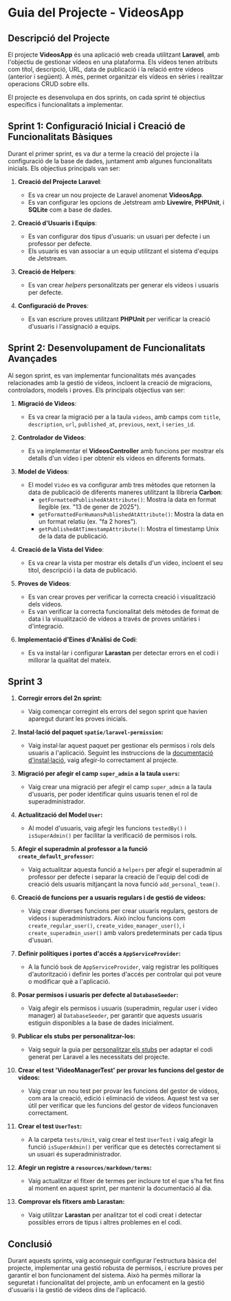 # Guia del Projecte - VideosApp

## Descripció del Projecte

El projecte **VideosApp** és una aplicació web creada utilitzant **Laravel**, amb l'objectiu de gestionar vídeos en una plataforma. Els vídeos tenen atributs com títol, descripció, URL, data de publicació i la relació entre vídeos (anterior i següent). A més, permet organitzar els vídeos en sèries i realitzar operacions CRUD sobre ells.

El projecte es desenvolupa en dos sprints, on cada sprint té objectius específics i funcionalitats a implementar.

## Sprint 1: Configuració Inicial i Creació de Funcionalitats Bàsiques

Durant el primer sprint, es va dur a terme la creació del projecte i la configuració de la base de dades, juntament amb algunes funcionalitats inicials. Els objectius principals van ser:

1. **Creació del Projecte Laravel**:
   - Es va crear un nou projecte de Laravel anomenat **VideosApp**.
   - Es van configurar les opcions de Jetstream amb **Livewire**, **PHPUnit**, i **SQLite** com a base de dades.
   
2. **Creació d'Usuaris i Equips**:
   - Es van configurar dos tipus d'usuaris: un usuari per defecte i un professor per defecte.
   - Els usuaris es van associar a un equip utilitzant el sistema d'equips de Jetstream.

3. **Creació de Helpers**:
   - Es van crear *helpers* personalitzats per generar els vídeos i usuaris per defecte.

4. **Configuració de Proves**:
   - Es van escriure proves utilitzant **PHPUnit** per verificar la creació d'usuaris i l'assignació a equips.

## Sprint 2: Desenvolupament de Funcionalitats Avançades

Al segon sprint, es van implementar funcionalitats més avançades relacionades amb la gestió de vídeos, incloent la creació de migracions, controladors, models i proves. Els principals objectius van ser:

1. **Migració de Videos**:
   - Es va crear la migració per a la taula `videos`, amb camps com `title`, `description`, `url`, `published_at`, `previous`, `next`, i `series_id`.

2. **Controlador de Videos**:
   - Es va implementar el **VideosController** amb funcions per mostrar els detalls d'un vídeo i per obtenir els vídeos en diferents formats.

3. **Model de Videos**:
   - El model `Video` es va configurar amb tres mètodes que retornen la data de publicació de diferents maneres utilitzant la llibreria **Carbon**:
     - `getFormattedPublishedAtAttribute()`: Mostra la data en format llegible (ex. "13 de gener de 2025").
     - `getFormattedForHumansPublishedAtAttribute()`: Mostra la data en un format relatiu (ex. "fa 2 hores").
     - `getPublishedAtTimestampAttribute()`: Mostra el timestamp Unix de la data de publicació.

4. **Creació de la Vista del Video**:
   - Es va crear la vista per mostrar els detalls d'un vídeo, incloent el seu títol, descripció i la data de publicació.

5. **Proves de Videos**:
   - Es van crear proves per verificar la correcta creació i visualització dels vídeos.
   - Es van verificar la correcta funcionalitat dels mètodes de format de data i la visualització de vídeos a través de proves unitàries i d'integració.

6. **Implementació d'Eines d'Anàlisi de Codi**:
   - Es va instal·lar i configurar **Larastan** per detectar errors en el codi i millorar la qualitat del mateix.

## Sprint 3
1. **Corregir errors del 2n sprint:**
    - Vaig començar corregint els errors del segon sprint que havien aparegut durant les proves inicials.

2. **Instal·lació del paquet `spatie/laravel-permission`:**
    - Vaig instal·lar aquest paquet per gestionar els permisos i rols dels usuaris a l'aplicació. Seguint les instruccions de la [documentació d'instal·lació](https://spatie.be/docs/laravel-permission/v6/installation-laravel), vaig afegir-lo correctament al projecte.

3. **Migració per afegir el camp `super_admin` a la taula `users`:**
    - Vaig crear una migració per afegir el camp `super_admin` a la taula d'usuaris, per poder identificar quins usuaris tenen el rol de superadministrador.

4. **Actualització del Model `User`:**
    - Al model d'usuaris, vaig afegir les funcions `testedBy()` i `isSuperAdmin()` per facilitar la verificació de permisos i rols.

5. **Afegir el superadmin al professor a la funció `create_default_professor`:**
    - Vaig actualitzar aquesta funció a `helpers` per afegir el superadmin al professor per defecte i separar la creació de l'equip del codi de creació dels usuaris mitjançant la nova funció `add_personal_team()`.

6. **Creació de funcions per a usuaris regulars i de gestió de vídeos:**
    - Vaig crear diverses funcions per crear usuaris regulars, gestors de vídeos i superadministradors. Això inclou funcions com `create_regular_user()`, `create_video_manager_user()`, i `create_superadmin_user()` amb valors predeterminats per cada tipus d'usuari.

7. **Definir polítiques i portes d'accés a `AppServiceProvider`:**
    - A la funció `book` de `AppServiceProvider`, vaig registrar les polítiques d'autorització i definir les portes d'accés per controlar qui pot veure o modificar què a l'aplicació.

8. **Posar permisos i usuaris per defecte al `DatabaseSeeder`:**
    - Vaig afegir els permisos i usuaris (superadmin, regular user i video manager) al `DatabaseSeeder`, per garantir que aquests usuaris estiguin disponibles a la base de dades inicialment.

9. **Publicar els stubs per personalitzar-los:**
    - Vaig seguir la guia per [personalitzar els stubs](https://laravel-news.com/customizing-stubs-in-laravel) per adaptar el codi generat per Laravel a les necessitats del projecte.

10. **Crear el test 'VideoManagerTest' per provar les funcions del gestor de vídeos:**
    - Vaig crear un nou test per provar les funcions del gestor de vídeos, com ara la creació, edició i eliminació de vídeos. Aquest test va ser útil per verificar que les funcions del gestor de vídeos funcionaven correctament.

11. **Crear el test `UserTest`:**
    - A la carpeta `tests/Unit`, vaig crear el test `UserTest` i vaig afegir la funció `isSuperAdmin()` per verificar que es detectés correctament si un usuari és superadministrador.

12. **Afegir un registre a `resources/markdown/terms`:**
    - Vaig actualitzar el fitxer de termes per incloure tot el que s'ha fet fins al moment en aquest sprint, per mantenir la documentació al dia.

13. **Comprovar els fitxers amb Larastan:**
    - Vaig utilitzar **Larastan** per analitzar tot el codi creat i detectar possibles errors de tipus i altres problemes en el codi.


## Conclusió

Durant aquests sprints, vaig aconseguir configurar l'estructura bàsica del projecte, implementar una gestió robusta de permisos, i escriure proves per garantir el bon funcionament del sistema. Això ha permès millorar la seguretat i funcionalitat del projecte, amb un enfocament en la gestió d'usuaris i la gestió de vídeos dins de l'aplicació.







